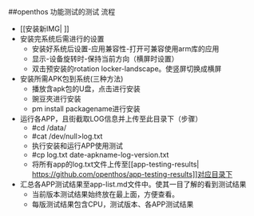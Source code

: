 ##openthos 功能测试的测试 流程

* [[安装新IMG| ]]
* 安装完系统后需进行的设置
  * 安装好系统后设置-应用兼容性-打开可兼容使用arm库的应用 
  * 显示-设备旋转时-保持当前方向（横屏时设置）
  * 双击预安装的rotation locker-landscape。使竖屏切换成横屏
* 安装所需APK包到系统(三种方法)
  * 播放含apk包的U盘，点击进行安装
  * 豌豆夾进行安装
  * pm install packagename进行安装
* 运行各APP，且街截取LOG信息并上传至此目录下（步骤）
  * #cd /data/
  * #cat /dev/null>log.txt
  * 执行安装和运行APP使用测试 
  * #cp log.txt date-apkname-log-version.txt
  * 将所有app的log.txt文件上传至[[app-testing-results| https://github.com/openthos/app-testing-results]]对应目录下
* 汇总各APP测试结果至app-list.md文件中。使其一目了解的看到测试结果
  * 当前版本测试结果始终放在最上面，方便查看。
  * 每版测试结果包含CPU，测试版本、各APP测试结果


